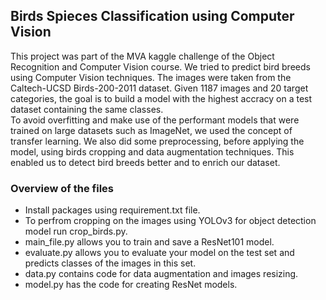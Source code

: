 ## Birds Spieces Classification using Computer Vision

This project was part of the MVA kaggle challenge of the Object Recognition and Computer Vision course.
We tried to predict bird breeds using Computer Vision techniques.
The images were taken from the Caltech-UCSD Birds-200-2011 dataset.
Given 1187 images and 20 target categories, the goal is to build 
a model with the highest accracy on a test dataset containing the
same classes. <br>
To avoid overfitting and make use of the performant models that were 
trained on large datasets such as ImageNet, we used the concept of 
transfer learning. We also did some preprocessing, 
before applying the model, using birds cropping and data augmentation
 techniques. This enabled us to detect bird breeds better and to enrich our dataset.

### Overview of the files
* Install packages using requirement.txt file.
* To perfrom cropping on the images using YOLOv3 for object detection model run crop_birds.py.
* main_file.py allows you to train and save a ResNet101 model.
* evaluate.py allows you to evaluate your model on the test set and predicts classes of the images in this set.
* data.py contains code for data augmentation and images resizing.
* model.py has the code for creating ResNet models.
